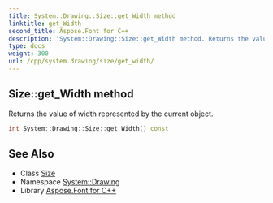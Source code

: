 ```yaml
---
title: System::Drawing::Size::get_Width method
linktitle: get_Width
second_title: Aspose.Font for C++
description: 'System::Drawing::Size::get_Width method. Returns the value of width represented by the current object in C++.'
type: docs
weight: 300
url: /cpp/system.drawing/size/get_width/
---
```

## Size::get_Width method


Returns the value of width represented by the current object.

```cpp
int System::Drawing::Size::get_Width() const
```

## See Also

* Class [Size](../)
* Namespace [System::Drawing](../../)
* Library [Aspose.Font for C++](../../../)
